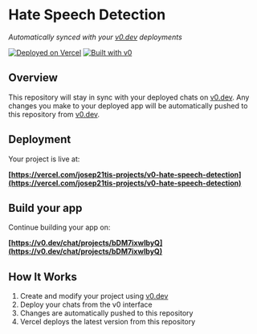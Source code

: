 # Hate Speech Detection

*Automatically synced with your [v0.dev](https://v0.dev) deployments*

[![Deployed on Vercel](https://img.shields.io/badge/Deployed%20on-Vercel-black?style=for-the-badge&logo=vercel)](https://vercel.com/josep21tis-projects/v0-hate-speech-detection)
[![Built with v0](https://img.shields.io/badge/Built%20with-v0.dev-black?style=for-the-badge)](https://v0.dev/chat/projects/bDM7ixwIbyQ)

## Overview

This repository will stay in sync with your deployed chats on [v0.dev](https://v0.dev).
Any changes you make to your deployed app will be automatically pushed to this repository from [v0.dev](https://v0.dev).

## Deployment

Your project is live at:

**[https://vercel.com/josep21tis-projects/v0-hate-speech-detection](https://vercel.com/josep21tis-projects/v0-hate-speech-detection)**

## Build your app

Continue building your app on:

**[https://v0.dev/chat/projects/bDM7ixwIbyQ](https://v0.dev/chat/projects/bDM7ixwIbyQ)**

## How It Works

1. Create and modify your project using [v0.dev](https://v0.dev)
2. Deploy your chats from the v0 interface
3. Changes are automatically pushed to this repository
4. Vercel deploys the latest version from this repository
